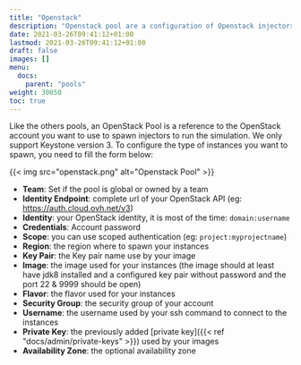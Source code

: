 ```yaml
---
title: "Openstack"
description: "Openstack pool are a configuration of Openstack injectors"
date: 2021-03-26T09:41:12+01:00
lastmod: 2021-03-26T09:41:12+01:00
draft: false
images: []
menu:
  docs:
    parent: "pools"
weight: 30050
toc: true
---
```


Like the others pools, an OpenStack Pool is a reference to the OpenStack account you want to use to spawn injectors to run the simulation. We only support Keystone version 3.
To configure the type of instances you want to spawn, you need to fill the form below:

{{< img src="openstack.png" alt="Openstack Pool" >}}

- **Team**: Set if the pool is global or owned by a team
- **Identity Endpoint**: complete url of your OpenStack API (eg: https://auth.cloud.ovh.net/v3)
- **Identity**: your OpenStack identity, it is most of the time: `domain:username`
- **Credentials**: Account password
- **Scope**: you can use scoped authentication (eg: `project:myprojectname`)
- **Region**: the region where to spawn your instances
- **Key Pair**: the Key pair name use by your image
- **Image**: the image used for your instances (the image should at least have jdk8 installed and a configured key pair without password and the port 22 & 9999 should be open)
- **Flavor**: the flavor used for your instances
- **Security Group**: the security group of your account
- **Username**: the username used by your ssh command to connect to the instances
- **Private Key**: the previously added [private key]({{< ref "docs/admin/private-keys" >}}) used by your images
- **Availability Zone**: the optional availability zone
